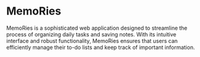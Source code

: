 # MemoRies
MemoRies is a sophisticated web application designed to streamline the process of organizing daily tasks and saving notes. With its intuitive interface and robust functionality, MemoRies ensures that users can efficiently manage their to-do lists and keep track of important information.
